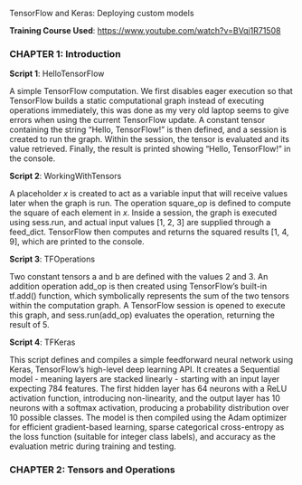 TensorFlow and Keras: Deploying custom models

**Training Course Used**: https://www.youtube.com/watch?v=BVqj1R71508


### CHAPTER 1: Introduction

**Script 1**: HelloTensorFlow

A simple TensorFlow computation. We first disables eager execution so that TensorFlow builds a static computational graph instead of executing operations immediately, this was done as my very old laptop seems to give errors when using the current TensorFlow update. A constant tensor containing the string “Hello, TensorFlow!” is then defined, and a session is created to run the graph. Within the session, the tensor is evaluated and its value retrieved. Finally, the result is printed showing “Hello, TensorFlow!” in the console.

**Script 2**: WorkingWithTensors

A placeholder *x* is created to act as a variable input that will receive values later when the graph is run. The operation square_op is defined to compute the square of each element in *x*. Inside a session, the graph is executed using sess.run, and actual input values [1, 2, 3] are supplied through a feed_dict. TensorFlow then computes and returns the squared results [1, 4, 9], which are printed to the console.

**Script 3**: TFOperations

Two constant tensors a and b are defined with the values 2 and 3. An addition operation add_op is then created using TensorFlow’s built-in tf.add() function, which symbolically represents the sum of the two tensors within the computation graph. A TensorFlow session is opened to execute this graph, and sess.run(add_op) evaluates the operation, returning the result of 5.

**Script 4**: TFKeras

This script defines and compiles a simple feedforward neural network using Keras, TensorFlow’s high-level deep learning API. It creates a Sequential model - meaning layers are stacked linearly - starting with an input layer expecting 784 features. The first hidden layer has 64 neurons with a ReLU activation function, introducing non-linearity, and the output layer has 10 neurons with a softmax activation, producing a probability distribution over 10 possible classes. The model is then compiled using the Adam optimizer for efficient gradient-based learning, sparse categorical cross-entropy as the loss function (suitable for integer class labels), and accuracy as the evaluation metric during training and testing.



### CHAPTER 2: Tensors and Operations

